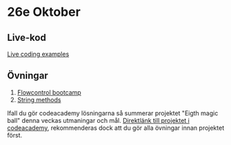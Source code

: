 # 26e Oktober

## Live-kod

[Live coding examples](live-coding/)

## Övningar

1. [Flowcontrol bootcamp](exercises/flowcontrol-bootcamp.md)
2. [String methods](exercises/exercise_strings.md)

Ifall du gör codeacademy lösningarna så summerar projektet "Eigth magic ball" denna veckas utmaningar och mål.
[Direktlänk till projektet i codeacademy](https://www.codecademy.com/courses/introduction-to-javascript/projects/magic-eight-ball-1), rekommenderas dock att du gör alla övningar innan projektet först.
